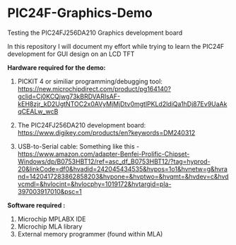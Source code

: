 # PIC24F-Graphics-Demo
Testing the PIC24FJ256DA210 Graphics development board

In this repository I will document my effort while trying to learn the PIC24F development for GUI design on an LCD TFT

<Strong>Hardware required for the demo:</Strong>
  1. PICKIT 4 or similiar programming/debugging tool: https://new.microchipdirect.com/product/pg164140?gclid=Cj0KCQjwg73kBRDVARIsAF-kEH8zjr_kD2UgtNTOC2x0AVyMjMjDtv0mgtlPKLd2ldiQa1hDj87Ev9UaAkqCEALw_wcB

  2. The PIC24FJ256DA210 development board: https://www.digikey.com/products/en?keywords=DM240312

  3. USB-to-Serial cable: Something like this - https://www.amazon.com/adapter-Benfei-Prolific-Chipset-Windows/dp/B0753HBT12/ref=asc_df_B0753HBT12/?tag=hyprod-20&linkCode=df0&hvadid=242045434535&hvpos=1o1&hvnetw=g&hvrand=1420417283862858203&hvpone=&hvptwo=&hvqmt=&hvdev=c&hvdvcmdl=&hvlocint=&hvlocphy=1019172&hvtargid=pla-397003917010&psc=1
  
<Strong>Software required :</Strong>
1. Microchip MPLABX IDE
2. Microchip MLA library
3. External memory programmer (found within MLA)
